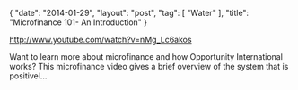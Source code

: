 {
   "date": "2014-01-29",
   "layout": "post",
   "tag": [
      "Water"
   ],
   "title": "Microfinance 101- An Introduction"
}

http://www.youtube.com/watch?v=nMg_Lc6akos  

Want to learn more about microfinance and how Opportunity International works? This microfinance video gives a brief overview of the system that is positivel...